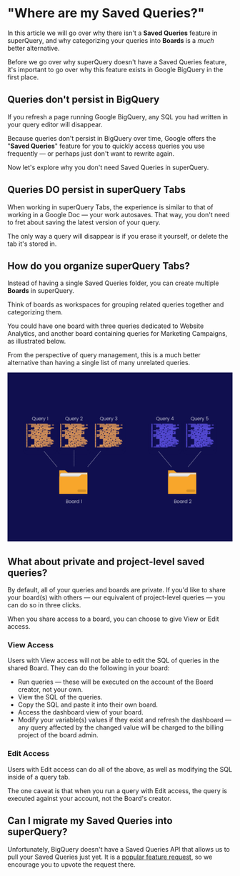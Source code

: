 # "Where are my Saved Queries?"

In this article we will go over why there isn't a **Saved Queries** feature in superQuery, and why categorizing your queries into **Boards** is a _much_ better alternative.

Before we go over why superQuery doesn't have a Saved Queries feature, it's important to go over why this feature exists in Google BigQuery in the first place.

## Queries don't persist in BigQuery

If you refresh a page running Google BigQuery, any SQL you had written in your query editor will disappear.&#x20;

Because queries don't persist in BigQuery over time, Google offers the "**Saved Queries**" feature for you to quickly access queries you use frequently &mdash; or perhaps just don't want to rewrite again.

Now let's explore why you don't need Saved Queries in superQuery.

## Queries DO persist in superQuery Tabs

When working in superQuery Tabs, the experience is similar to that of working in a Google Doc &mdash; your work autosaves. That way, you don't need to fret about saving the latest version of your query.

The only way a query will disappear is if you erase it yourself, or delete the tab it's stored in.

## How do you organize superQuery Tabs?

Instead of having a single Saved Queries folder, you can create multiple **Boards** in superQuery.&#x20;

Think of boards as workspaces for grouping related queries together and categorizing them.

You could have one board with three queries dedicated to Website Analytics, and another board containing queries for Marketing Campaigns, as illustrated below.

From the perspective of query management, this is a much better alternative than having a single list of many unrelated queries.

<!-- markdownlint-disable-next-line -->
![](<../.gitbook/assets/image (4).png>)

## What about private and project-level saved queries?

By default, all of your queries and boards are private. If you'd like to share your board(s) with others &mdash; our equivalent of project-level queries &mdash; you can do so in three clicks.

When you share access to a board, you can choose to give View or Edit access.

### View Access

Users with View access will not be able to edit the SQL of queries in the shared Board. They can do the following in your board:

* Run queries &mdash; these will be executed on the account of the Board creator, not your own.
* View the SQL of the queries.
* Copy the SQL and paste it into their own board.
* Access the dashboard view of your board.
* Modify your variable(s) values if they exist and refresh the dashboard &mdash; any query affected by the changed value will be charged to the billing project of the board admin.

### Edit Access

Users with Edit access can do all of the above, as well as modifying the SQL inside of a query tab.

The one caveat is that when you run a query with Edit access, the query is executed against your account, not the Board's creator.

## Can I migrate my Saved Queries into superQuery?

Unfortunately, BigQuery doesn't have a Saved Queries API that allows us to pull your Saved Queries just yet. It is a [popular feature request](https://issuetracker.google.com/issues/111961970), so we encourage you to upvote the request there.
